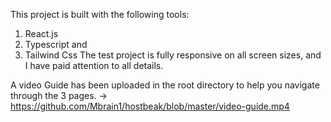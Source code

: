 This project is built with the following tools:

1. React.js
2. Typescript and
3. Tailwind Css
The test project is fully responsive on all screen sizes, and I have paid attention to all details.

A video Guide has been uploaded in the root directory to help you navigate through the 3 pages. -> https://github.com/Mbrain1/hostbeak/blob/master/video-guide.mp4